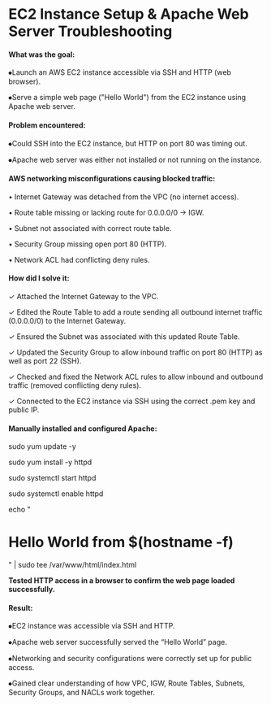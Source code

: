 # **EC2 Instance Setup \& Apache Web Server Troubleshooting**



#### **What was the goal:**



⦁Launch an AWS EC2 instance accessible via SSH and HTTP (web browser).

⦁Serve a simple web page ("Hello World") from the EC2 instance using Apache web server.



#### **Problem encountered:**



⦁Could SSH into the EC2 instance, but HTTP on port 80 was timing out.

⦁Apache web server was either not installed or not running on the instance.





#### **AWS networking misconfigurations causing blocked traffic:**

• Internet Gateway was detached from the VPC (no internet access).

• Route table missing or lacking route for 0.0.0.0/0 → IGW.

• Subnet not associated with correct route table.

• Security Group missing open port 80 (HTTP).

• Network ACL had conflicting deny rules.



#### **How did I solve it:**

✓ Attached the Internet Gateway to the VPC.

✓ Edited the Route Table to add a route sending all outbound internet traffic (0.0.0.0/0) to the Internet Gateway.

✓ Ensured the Subnet was associated with this updated Route Table.

✓ Updated the Security Group to allow inbound traffic on port 80 (HTTP) as well as port 22 (SSH).

✓ Checked and fixed the Network ACL rules to allow inbound and outbound traffic (removed conflicting deny rules).

✓ Connected to the EC2 instance via SSH using the correct .pem key and public IP.





#### **Manually installed and configured Apache:**



sudo yum update -y  

sudo yum install -y httpd  

sudo systemctl start httpd  

sudo systemctl enable httpd  

echo "<h1>Hello World from $(hostname -f)</h1>" | sudo tee /var/www/html/index.html





**Tested HTTP access in a browser to confirm the web page loaded successfully.**





#### **Result:**



⦁EC2 instance was accessible via SSH and HTTP.

⦁Apache web server successfully served the “Hello World” page.

⦁Networking and security configurations were correctly set up for public access.

⦁Gained clear understanding of how VPC, IGW, Route Tables, Subnets, Security Groups, and NACLs work together.









